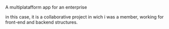 A multiplatafform app for an enterprise

in this case, it is a collaborative project in wich i was a member, working for front-end and backend structures.
